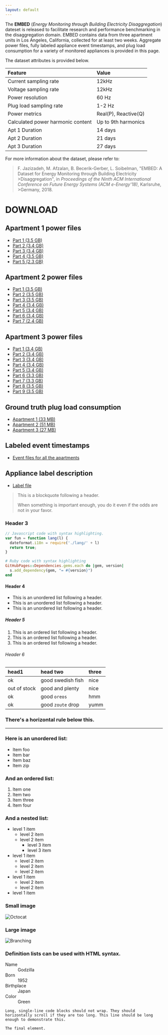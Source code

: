 ```yaml
---
layout: default
---
```


The **EMBED** (*Energy Monitoring through Building Electricity Disaggregation*) dateset is released to facilitate research and performance benchmarking in the disaggregation domain. EMBED contains data from three apartment units in Los Angeles, California, collected for at least two weeks. Aggregate power files, fully labeled appliance event timestamps, and plug load consumption for a variety of monitored appliances is provided in this page. 

The dataset attributes is provided below.


| **Feature**     | **Value**             | 
|:-------------|:------------------|
| Current sampling rate           | 12kHz | 
| Voltage sampling rate | 12kHz   | 
| Power resolution           | 60 Hz     | 
| Plug load sampling rate           | 1-2 Hz | 
| Power metrics           | Real(P), Reactive(Q) | 
| Calculated power harmonic content           | Up to 9th harmonics | 
| Apt 1 Duration           | 14 days | 
| Apt 2 Duration            | 21 days | 
| Apt 3 Duration            | 27 days | 

For more information about the dataset, please refer to:

>F. Jazizadeh, M. Afzalan, B. Becerik-Gerber, L. Soibelman, "EMBED: A Dataset for Energy Monitoring through Building Electricity >Disaggregation", in *Proceedings of the Ninth ACM International Conference on Future Energy Systems (ACM e-Energy'18)*, Karlsruhe, >Germany, 2018.

# DOWNLOAD

## Apartment 1 power files

*   [Part 1 (3.5 GB)](https://s3.amazonaws.com/embed.data/Apt1_1.tar)
*   [Part 2 (3.4 GB)](https://s3.amazonaws.com/embed.data/Apt1_2.tar)
*   [Part 3 (3.4 GB)](https://s3.amazonaws.com/embed.data/Apt1_3.tar)
*   [Part 4 (3.5 GB)](https://s3.amazonaws.com/embed.data/Apt1_4.tar)
*   [Part 5 (2.3 GB)](https://s3.amazonaws.com/embed.data/Apt1_5.tar)

## Apartment 2 power files

*   [Part 1 (3.5 GB)](https://s3.amazonaws.com/embed.data/Apt2_1.tar)
*   [Part 2 (3.5 GB)](https://s3.amazonaws.com/embed.data/Apt2_2.tar)
*   [Part 3 (3.5 GB)](https://s3.amazonaws.com/embed.data/Apt2_3.tar)
*   [Part 4 (3.4 GB)](https://s3.amazonaws.com/embed.data/Apt2_4.tar)
*   [Part 5 (3.4 GB)](https://s3.amazonaws.com/embed.data/Apt2_5.tar)
*   [Part 6 (3.4 GB)](https://s3.amazonaws.com/embed.data/Apt2_6.tar)
*   [Part 7 (2.4 GB)](https://s3.amazonaws.com/embed.data/Apt2_7.tar)

## Apartment 3 power files

*   [Part 1 (3.4 GB)](https://s3.amazonaws.com/embed.data/Apt2_1.tar)
*   [Part 2 (3.4 GB)](https://s3.amazonaws.com/embed.data/Apt2_2.tar)
*   [Part 3 (3.4 GB)](https://s3.amazonaws.com/embed.data/Apt2_3.tar)
*   [Part 4 (3.4 GB)](https://s3.amazonaws.com/embed.data/Apt2_4.tar)
*   [Part 5 (3.4 GB)](https://s3.amazonaws.com/embed.data/Apt2_5.tar)
*   [Part 6 (3.3 GB)](https://s3.amazonaws.com/embed.data/Apt2_6.tar)
*   [Part 7 (3.3 GB)](https://s3.amazonaws.com/embed.data/Apt2_7.tar)
*   [Part 8 (3.5 GB)](https://s3.amazonaws.com/embed.data/Apt2_8.tar)
*   [Part 9 (3.5 GB)](https://s3.amazonaws.com/embed.data/Apt2_9.tar)

## Ground truth plug load consumption

*   [Apartment 1 (33 MB)](https://s3.amazonaws.com/embed.data/Apt1_GT+Plug.rar)
*   [Apartment 2 (51 MB)](https://s3.amazonaws.com/embed.data/Apt2_GT+Plug.rar)
*   [Apartment 3 (27 MB)](https://s3.amazonaws.com/embed.data/Apt3_GT+Plug.rar)

## Labeled event timestamps

*   [Event files for all the apartments](https://s3.amazonaws.com/embed.data/Event+Files.rar)

## Appliance label description

*   [Label file](https://s3.amazonaws.com/embed.data/Label.xlsx)


> This is a blockquote following a header.
>
> When something is important enough, you do it even if the odds are not in your favor.

### Header 3

```js
// Javascript code with syntax highlighting.
var fun = function lang(l) {
  dateformat.i18n = require('./lang/' + l)
  return true;
}
```

```ruby
# Ruby code with syntax highlighting
GitHubPages::Dependencies.gems.each do |gem, version|
  s.add_dependency(gem, "= #{version}")
end
```

#### Header 4

*   This is an unordered list following a header.
*   This is an unordered list following a header.
*   This is an unordered list following a header.

##### Header 5

1.  This is an ordered list following a header.
2.  This is an ordered list following a header.
3.  This is an ordered list following a header.

###### Header 6

| head1        | head two          | three |
|:-------------|:------------------|:------|
| ok           | good swedish fish | nice  |
| out of stock | good and plenty   | nice  |
| ok           | good `oreos`      | hmm   |
| ok           | good `zoute` drop | yumm  |

### There's a horizontal rule below this.

* * *

### Here is an unordered list:

*   Item foo
*   Item bar
*   Item baz
*   Item zip

### And an ordered list:

1.  Item one
1.  Item two
1.  Item three
1.  Item four

### And a nested list:

- level 1 item
  - level 2 item
  - level 2 item
    - level 3 item
    - level 3 item
- level 1 item
  - level 2 item
  - level 2 item
  - level 2 item
- level 1 item
  - level 2 item
  - level 2 item
- level 1 item

### Small image

![Octocat](https://assets-cdn.github.com/images/icons/emoji/octocat.png)

### Large image

![Branching](https://guides.github.com/activities/hello-world/branching.png)


### Definition lists can be used with HTML syntax.

<dl>
<dt>Name</dt>
<dd>Godzilla</dd>
<dt>Born</dt>
<dd>1952</dd>
<dt>Birthplace</dt>
<dd>Japan</dd>
<dt>Color</dt>
<dd>Green</dd>
</dl>

```
Long, single-line code blocks should not wrap. They should horizontally scroll if they are too long. This line should be long enough to demonstrate this.
```

```
The final element.
```
